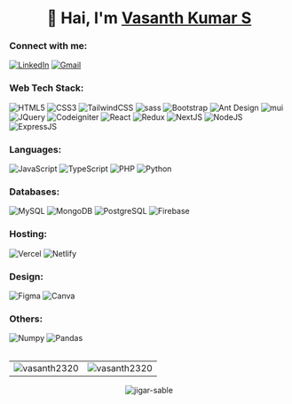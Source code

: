 <h1 align="center">👋 Hai, I'm <a href="https://www.linkedin.com/in/vasanth-kumar-s-8a79a6233/" target="_blank"> Vasanth Kumar S </a></h1>
<!-- <h3 align="center"><img src="https://readme-typing-svg.herokuapp.com?color=0357F7&lines=Full+Stack+Developer+%3A)" /></h3> -->

<!-- - 🌱 Learning Never Stops 🚀 -->

<!-- - 💬 Ask me about **Web Development, Data analysis, DBMS, MySQL** -->

<!-- - 👨‍💻 Check out my personal portfolio : **<a href="https://jigarsable.netlify.app/" target="_blank">Portfolio</a>** -->

<!-- - 😄 Pronouns: He/His -->

<h3 align="left">Connect with me:</h3>
<div align="left">
  <a href="https://www.linkedin.com/in/vasanth-kumar-s-8a79a6233/"><img alt="LinkedIn" src="https://img.shields.io/badge/linkedin-%230077B5.svg?style=for-the-badge&logo=linkedin&logoColor=white"/></a>
  <a href="mailto:vasanthkumars@gmail.com"><img alt="Gmail" src="https://img.shields.io/badge/Gmail-D14836?style=for-the-badge&logo=gmail&logoColor=white"/></a>
<!--    <a href="https://www.instagram.com/jigarsable.dev"><img alt="Instagram" src="https://img.shields.io/badge/Instagram-E4405F?style=for-the-badge&logo=instagram&logoColor=white"/></a> -->
<!--   <a href="https://t.me/lifecode5"><img alt="Telegram" src="https://img.shields.io/badge/Telegram-2CA5E0?style=for-the-badge&logo=telegram&logoColor=white" /></a> -->
</div>

<h3 align="left">Web Tech Stack:</h3>
<div align="left">
<img alt="HTML5" src="https://img.shields.io/badge/html5-%23E34F26.svg?style=for-the-badge&logo=html5&logoColor=white"/>
<img alt="CSS3" src="https://img.shields.io/badge/css3-%231572B6.svg?style=for-the-badge&logo=css3&logoColor=white"/> 
<img alt="TailwindCSS" src="https://img.shields.io/badge/Tailwind_CSS-38B2AC?style=for-the-badge&logo=tailwind-css&logoColor=white"/>
<img alt="sass" src="https://img.shields.io/badge/Sass-CC6699?style=for-the-badge&logo=sass&logoColor=white"/>
<img alt="Bootstrap" src="https://img.shields.io/badge/Bootstrap-563D7C?style=for-the-badge&logo=bootstrap&logoColor=white"/>
<img alt="Ant Design" src="https://img.shields.io/badge/Ant%20Design-1890FF?style=for-the-badge&logo=antdesign&logoColor=white"/>
<img alt="mui" src="https://img.shields.io/badge/Material%20UI-007FFF?style=for-the-badge&logo=mui&logoColor=white"/>
<img alt="JQuery" src="https://img.shields.io/badge/jQuery-0769AD?style=for-the-badge&logo=jquery&logoColor=white"/>
<!-- <br> -->
<img alt="Codeigniter" src="https://img.shields.io/badge/Codeigniter-EF4223?style=for-the-badge&logo=codeigniter&logoColor=white"/>
<img alt="React" src="https://img.shields.io/badge/react-%2320232a.svg?style=for-the-badge&logo=react&logoColor=%2361DAFB"/>
<img alt="Redux" src="https://img.shields.io/badge/Redux-593D88?style=for-the-badge&logo=redux&logoColor=white"/>
<img alt="NextJS" src="https://img.shields.io/badge/next.js-000000?style=for-the-badge&logo=nextdotjs&logoColor=white"/>
<img alt="NodeJS" src="https://img.shields.io/badge/node.js-%2343853D.svg?style=for-the-badge&logo=node-dot-js&logoColor=white"/>
<img alt="ExpressJS" src="https://img.shields.io/badge/Express.js-000000?style=for-the-badge&logo=express&logoColor=white"/>
</div>

<h3 align="left">Languages:</h3>
<div align="left">
  <img alt="JavaScript" src="https://img.shields.io/badge/javascript-%23323330.svg?style=for-the-badge&logo=javascript&logoColor=%23F7DF1E"/> 
  <img alt="TypeScript" src="https://img.shields.io/badge/typescript-%23323330.svg?style=for-the-badge&logo=typescript&logoColor=blue"/>
  <img alt="PHP" src="https://img.shields.io/badge/PHP-777BB4?style=for-the-badge&logo=php&logoColor=white"/>
  <img alt="Python" src="https://img.shields.io/badge/python-%2314354C.svg?style=for-the-badge&logo=python&logoColor=white"/>
</div>

<h3 align="left">Databases:</h3>
<div align="left">
  <img alt="MySQL" src="https://img.shields.io/badge/mysql-%2300f.svg?style=for-the-badge&logo=mysql&logoColor=white"/>
  <img alt="MongoDB" src ="https://img.shields.io/badge/MongoDB-4EA94B?style=for-the-badge&logo=mongodb&logoColor=white"/>
  <img alt="PostgreSQL" src ="https://img.shields.io/badge/PostgreSQL-316192?style=for-the-badge&logo=postgresql&logoColor=white"/>
  <img alt="Firebase" src="https://img.shields.io/badge/firebase-%23039BE5.svg?style=for-the-badge&logo=firebase"/>
</div>


<h3 align="left">Hosting:</h3>
<div align="left">
  <img alt="Vercel" src="https://img.shields.io/badge/Vercel-000000?style=for-the-badge&logo=vercel&logoColor=white"/>
  <img alt="Netlify" src="https://img.shields.io/badge/Netlify-00C7B7?style=for-the-badge&logo=netlify&logoColor=white"/>
</div>

<h3 align="left">Design:</h3>
<div align="left">
  <img alt="Figma" src="https://img.shields.io/badge/Figma-F24E1E?style=for-the-badge&logo=figma&logoColor=white"/>
  <img alt="Canva" src="https://img.shields.io/badge/Canva-%2300C4CC.svg?&style=for-the-badge&logo=Canva&logoColor=white"/>
</div>

<h3 align="left">Others:</h3>
<div align="left">
  <img alt="Numpy" src="https://img.shields.io/badge/Numpy-777BB4?style=for-the-badge&logo=numpy&logoColor=white"/>
  <img alt="Pandas" src="https://img.shields.io/badge/Pandas-2C2D72?style=for-the-badge&logo=pandas&logoColor=white"/>
</div><br/>

<table>
  <tr>
    <td><img src="https://github-readme-stats.vercel.app/api?username=vasanth2320&show_icons=true&theme=dark&locale=en" alt="vasanth2320" /></td>
    <td><img src="https://github-readme-stats.vercel.app/api/top-langs?username=vasanth2320&show_icons=true&theme=dark&locale=en&layout=compact" alt="vasanth2320" /></td>
  </tr>
</table>

<div align="center">
<p><img align="center" src="https://github-readme-streak-stats.herokuapp.com/?user=vasanth2320&theme=dark" alt="jigar-sable" /></p>
  </div>


<!--
**vasanth2320/vasanth2320** is a ✨ _special_ ✨ repository because its `README.md` (this file) appears on your GitHub profile.

Here are some ideas to get you started:

- 🔭 I’m currently working on ...
- 🌱 I’m currently learning ...
- 👯 I’m looking to collaborate on ...
- 🤔 I’m looking for help with ...
- 💬 Ask me about ...
- 📫 How to reach me: ...
- 😄 Pronouns: ...
- ⚡ Fun fact: ...
-->

